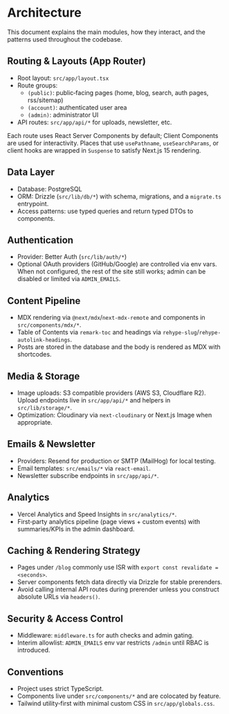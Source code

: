 # Architecture

This document explains the main modules, how they interact, and the patterns used throughout the codebase.

## Routing & Layouts (App Router)

- Root layout: `src/app/layout.tsx`
- Route groups:
  - `(public)`: public‑facing pages (home, blog, search, auth pages, rss/sitemap)
  - `(account)`: authenticated user area
  - `(admin)`: administrator UI
- API routes: `src/app/api/*` for uploads, newsletter, etc.

Each route uses React Server Components by default; Client Components are used for interactivity. Places that use `usePathname`, `useSearchParams`, or client hooks are wrapped in `Suspense` to satisfy Next.js 15 rendering.

## Data Layer

- Database: PostgreSQL
- ORM: Drizzle (`src/lib/db/*`) with schema, migrations, and a `migrate.ts` entrypoint.
- Access patterns: use typed queries and return typed DTOs to components.

## Authentication

- Provider: Better Auth (`src/lib/auth/*`)
- Optional OAuth providers (GitHub/Google) are controlled via env vars. When not configured, the rest of the site still works; admin can be disabled or limited via `ADMIN_EMAILS`.

## Content Pipeline

- MDX rendering via `@next/mdx`/`next-mdx-remote` and components in `src/components/mdx/*`.
- Table of Contents via `remark-toc` and headings via `rehype-slug`/`rehype-autolink-headings`.
- Posts are stored in the database and the body is rendered as MDX with shortcodes.

## Media & Storage

- Image uploads: S3 compatible providers (AWS S3, Cloudflare R2). Upload endpoints live in `src/app/api/*` and helpers in `src/lib/storage/*`.
- Optimization: Cloudinary via `next-cloudinary` or Next.js Image when appropriate.

## Emails & Newsletter

- Providers: Resend for production or SMTP (MailHog) for local testing.
- Email templates: `src/emails/*` via `react-email`.
- Newsletter subscribe endpoints in `src/app/api/*`.

## Analytics

- Vercel Analytics and Speed Insights in `src/analytics/*`.
- First‑party analytics pipeline (page views + custom events) with summaries/KPIs in the admin dashboard.

## Caching & Rendering Strategy

- Pages under `/blog` commonly use ISR with `export const revalidate = <seconds>`.
- Server components fetch data directly via Drizzle for stable prerenders.
- Avoid calling internal API routes during prerender unless you construct absolute URLs via `headers()`.

## Security & Access Control

- Middleware: `middleware.ts` for auth checks and admin gating.
- Interim allowlist: `ADMIN_EMAILS` env var restricts `/admin` until RBAC is introduced.

## Conventions

- Project uses strict TypeScript.
- Components live under `src/components/*` and are colocated by feature.
- Tailwind utility‑first with minimal custom CSS in `src/app/globals.css`.
